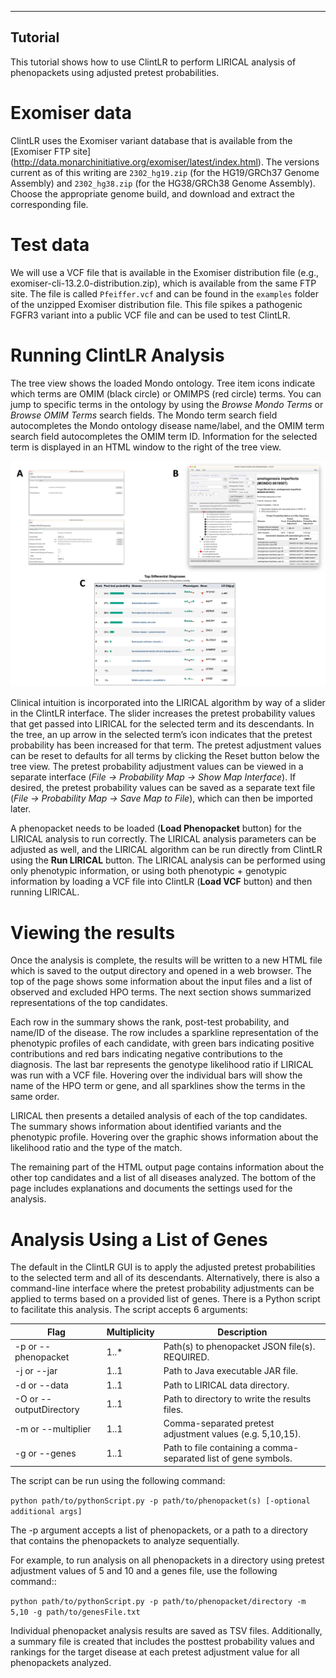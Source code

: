 --------
Tutorial
--------

This tutorial shows how to use ClintLR to perform LIRICAL analysis of phenopackets using adjusted pretest probabilities.



# Exomiser data

ClintLR uses the Exomiser variant database that is available
from the [Exomiser FTP site] (http://data.monarchinitiative.org/exomiser/latest/index.html). The versions current as of
this writing are  ```2302_hg19.zip``` (for the HG19/GRCh37 Genome Assembly) and  ```2302_hg38.zip``` (for the HG38/GRCh38 Genome Assembly).
Choose the appropriate genome build, and download and extract the corresponding file.


# Test data

We will use a VCF file that is available in the Exomiser distribution file (e.g., exomiser-cli-13.2.0-distribution.zip),
which is available from the same FTP site.  The file is called ```Pfeiffer.vcf```
and can be found in the ```examples``` folder of the unzipped Exomiser distribution file. This file spikes a pathogenic FGFR3
variant into a public VCF file and can be used to test ClintLR.



# Running ClintLR Analysis

The tree view shows the loaded Mondo ontology. Tree item icons indicate which terms are OMIM (black circle) or OMIMPS (red circle) terms.
You can jump to specific terms in the ontology by using the *Browse Mondo Terms* or *Browse OMIM Terms* search fields.
The Mondo term search field autocompletes the Mondo ontology disease name/label, and the OMIM term search field autocompletes the OMIM term ID.
Information for the selected term is displayed in an HTML window to the right of the tree view.


![Screenshot of the ClintLR interface](_static/ClintLR_screenshot_and_results.png "ClintLR (CLinical INTuition with Likelihood Ratios). (A) Users can download input files and adjust settings via the setup interface. (B) The main analysis interface allows users to choose the disease group and adjust the pretest probability of the group to reflect clinical intuition. (C) ClintLR the runs LIRICAL with the adjusted pretest probabilities and displays the results in the system browser.")


Clinical intuition is incorporated into the LIRICAL algorithm by way of a slider in the ClintLR interface.
The slider increases the pretest probability values that get passed into LIRICAL for the selected term and its descendants.
In the tree, an up arrow in the selected term’s icon indicates that the pretest probability has been increased for that term.
The pretest adjustment values can be reset to defaults for all terms by clicking the Reset button below the tree view.
The pretest probability adjustment values can be viewed in a separate interface (*File -> Probability Map -> Show Map Interface*).
If desired, the pretest probability values can be saved as a separate text file (*File -> Probability Map -> Save Map to File*), which can then be imported later.

A phenopacket needs to be loaded (**Load Phenopacket** button) for the LIRICAL analysis to run correctly.
The LIRICAL analysis parameters can be adjusted as well, and the LIRICAL algorithm can be run directly from ClintLR using the **Run LIRICAL** button.
The LIRICAL analysis can be performed using only phenotypic information, or using both phenotypic + genotypic information
by loading a VCF file into ClintLR (**Load VCF** button) and then running LIRICAL.



# Viewing the results

Once the analysis is complete, the results will be written to a new HTML file which is saved to the output directory and
opened in a web browser. The top of the page shows some information about the input files and a list of observed
and excluded HPO terms. The next section shows summarized representations of the top candidates.

Each row in the summary shows the rank, post-test probability, and name/ID of the disease. The row includes a sparkline
representation of the phenotypic profiles of each candidate, with green bars indicating positive contributions and red bars
indicating negative contributions to the diagnosis. The last bar represents the genotype likelihood ratio if LIRICAL was run with
a VCF file. Hovering over the individual bars will show the name of the HPO term or gene, and all sparklines show the terms
in the same order.

LIRICAL then presents a detailed analysis of each of the top candidates. The summary shows information about identified
variants and the phenotypic profile. Hovering over the graphic shows information about the likelihood ratio and the type of the
match.

The remaining part of the HTML output page contains information about the other top candidates and a list of all
diseases analyzed. The bottom of the page includes explanations and documents the settings used for the analysis.


# Analysis Using a List of Genes

The default in the ClintLR GUI is to apply the adjusted pretest probabilities to the selected term and all of its descendants.
Alternatively, there is also a command-line interface where the pretest probability adjustments can be applied to terms based on
a provided list of genes. There is a Python script to facilitate this analysis. The script accepts 6 arguments:

| Flag                    | Multiplicity | Description                                                     |
|-------------------------|--------------|-----------------------------------------------------------------|
| -p or --phenopacket     | 1..*         | Path(s) to phenopacket JSON file(s). REQUIRED.                  |
| -j or --jar             | 1..1         | Path to Java executable JAR file.                               |
| -d or --data            | 1..1         | Path to LIRICAL data directory.                                 |
| -O or --outputDirectory | 1..1         | Path to directory to write the results files.                   |
| -m or --multiplier      | 1..1         | Comma-separated pretest adjustment values (e.g. 5,10,15).       |
| -g or --genes           | 1..1         | Path to file containing a comma-separated list of gene symbols. |



The script can be run using the following command:

  ```python path/to/pythonScript.py -p path/to/phenopacket(s) [-optional additional args]```

The -p argument accepts a list of phenopackets, or a path to a directory that contains the phenopackets to analyze sequentially.

For example, to run analysis on all phenopackets in a directory using pretest adjustment values of 5 and 10 and a genes file,
use the following command::

  ```python path/to/pythonScript.py -p path/to/phenopacket/directory -m 5,10 -g path/to/genesFile.txt```

Individual phenopacket analysis results are saved as TSV files. Additionally, a summary file is created that includes the
posttest probability values and rankings for the target disease at each pretest adjustment value for all phenopackets analyzed.